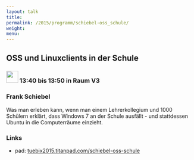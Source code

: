 ```yaml
---
layout: talk
title:
permalink: /2015/programm/schiebel-oss_schule/
weight: 
menu:
---
```

## OSS&nbsp;und&nbsp;Linuxclients&nbsp;in&nbsp;der&nbsp;Schule

### <img height = "32" src="../../images/talk.svg"> 13:40 bis 13:50 in Raum V3

### Frank&nbsp;Schiebel

Was man erleben kann, wenn man einem Lehrerkollegium und 1000 Schülern erklärt, dass Windows 7 an der Schule ausfällt - und stattdessen Ubuntu in die Computerräume einzieht.

### Links

- pad: <a href="https://tuebix2015.titanpad.com/schiebel-oss-schule" target="_blank">tuebix2015.titanpad.com/schiebel-oss-schule</a>
